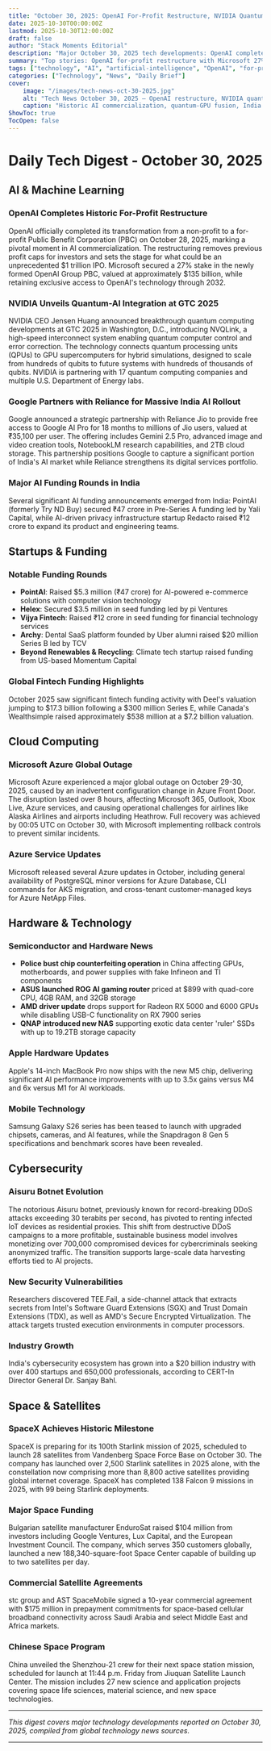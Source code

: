 ```yaml
---
title: "October 30, 2025: OpenAI For-Profit Restructure, NVIDIA Quantum-AI Fusion, Google-Reliance India Partnership, and Azure Global Outage"
date: 2025-10-30T00:00:00Z
lastmod: 2025-10-30T12:00:00Z
draft: false
author: "Stack Moments Editorial"
description: "Major October 30, 2025 tech developments: OpenAI completes historic for-profit restructuring with Microsoft securing 27% stake, paving way for $1T IPO; NVIDIA unveils NVQLink quantum-AI integration at GTC 2025; Google partners with Reliance Jio for massive free AI Pro rollout to millions in India; Microsoft Azure suffers 8-hour global outage affecting M365, Xbox, and airlines; SpaceX prepares 100th Starlink launch of 2025; EnduroSat raises $104M from Google Ventures; Aisuru botnet pivots to residential proxy business; PointAI and Redacto secure India AI funding; AMD drops RX 5000/6000 GPU support."
summary: "Top stories: OpenAI for-profit restructure with Microsoft 27% stake and IPO path; NVIDIA NVQLink quantum-GPU integration; Google-Reliance Jio free AI Pro for millions in India (₹35,100 value); Azure 8-hour global outage; SpaceX 100th Starlink mission; EnduroSat $104M raise; Aisuru botnet proxy shift; PointAI ₹47cr, Redacto ₹12cr funding; Archy $20M; TEE.Fail security flaw."
tags: ["technology", "AI", "artificial-intelligence", "OpenAI", "for-profit", "Microsoft", "IPO", "NVIDIA", "NVQLink", "quantum-computing", "GTC-2025", "Google", "Reliance", "Jio", "India", "Gemini", "Azure", "cloud-outage", "M365", "SpaceX", "Starlink", "EnduroSat", "Google-Ventures", "funding", "startups", "PointAI", "Redacto", "Archy", "Aisuru-botnet", "cybersecurity", "TEE-Fail", "AMD", "GPU", "Shenzhou-21", "daily-news"]
categories: ["Technology", "News", "Daily Brief"]
cover:
    image: "/images/tech-news-oct-30-2025.jpg"
    alt: "Tech News October 30, 2025 — OpenAI restructure, NVIDIA quantum-AI, Google-Reliance partnership, Azure outage"
    caption: "Historic AI commercialization, quantum-GPU fusion, India AI expansion, and cloud disruptions on October 30, 2025"
ShowToc: true
TocOpen: false
---
```


# Daily Tech Digest - October 30, 2025

## **AI \& Machine Learning**

### **OpenAI Completes Historic For-Profit Restructure**

OpenAI officially completed its transformation from a non-profit to a for-profit Public Benefit Corporation (PBC) on October 28, 2025, marking a pivotal moment in AI commercialization. The restructuring removes previous profit caps for investors and sets the stage for what could be an unprecedented \$1 trillion IPO. Microsoft secured a 27% stake in the newly formed OpenAI Group PBC, valued at approximately \$135 billion, while retaining exclusive access to OpenAI's technology through 2032.

### **NVIDIA Unveils Quantum-AI Integration at GTC 2025**

NVIDIA CEO Jensen Huang announced breakthrough quantum computing developments at GTC 2025 in Washington, D.C., introducing NVQLink, a high-speed interconnect system enabling quantum computer control and error correction. The technology connects quantum processing units (QPUs) to GPU supercomputers for hybrid simulations, designed to scale from hundreds of qubits to future systems with hundreds of thousands of qubits. NVIDIA is partnering with 17 quantum computing companies and multiple U.S. Department of Energy labs.

### **Google Partners with Reliance for Massive India AI Rollout**

Google announced a strategic partnership with Reliance Jio to provide free access to Google AI Pro for 18 months to millions of Jio users, valued at ₹35,100 per user. The offering includes Gemini 2.5 Pro, advanced image and video creation tools, NotebookLM research capabilities, and 2TB cloud storage. This partnership positions Google to capture a significant portion of India's AI market while Reliance strengthens its digital services portfolio.

### **Major AI Funding Rounds in India**

Several significant AI funding announcements emerged from India: PointAI (formerly Try ND Buy) secured ₹47 crore in Pre-Series A funding led by Yali Capital, while AI-driven privacy infrastructure startup Redacto raised ₹12 crore to expand its product and engineering teams.

## **Startups \& Funding**

### **Notable Funding Rounds**

- **PointAI**: Raised \$5.3 million (₹47 crore) for AI-powered e-commerce solutions with computer vision technology
- **Helex**: Secured \$3.5 million in seed funding led by pi Ventures
- **Vijya Fintech**: Raised ₹12 crore in seed funding for financial technology services
- **Archy**: Dental SaaS platform founded by Uber alumni raised \$20 million Series B led by TCV
- **Beyond Renewables \& Recycling**: Climate tech startup raised funding from US-based Momentum Capital


### **Global Fintech Funding Highlights**

October 2025 saw significant fintech funding activity with Deel's valuation jumping to \$17.3 billion following a \$300 million Series E, while Canada's Wealthsimple raised approximately \$538 million at a \$7.2 billion valuation.

## **Cloud Computing**

### **Microsoft Azure Global Outage**

Microsoft Azure experienced a major global outage on October 29-30, 2025, caused by an inadvertent configuration change in Azure Front Door. The disruption lasted over 8 hours, affecting Microsoft 365, Outlook, Xbox Live, Azure services, and causing operational challenges for airlines like Alaska Airlines and airports including Heathrow. Full recovery was achieved by 00:05 UTC on October 30, with Microsoft implementing rollback controls to prevent similar incidents.

### **Azure Service Updates**

Microsoft released several Azure updates in October, including general availability of PostgreSQL minor versions for Azure Database, CLI commands for AKS migration, and cross-tenant customer-managed keys for Azure NetApp Files.

## **Hardware \& Technology**

### **Semiconductor and Hardware News**

- **Police bust chip counterfeiting operation** in China affecting GPUs, motherboards, and power supplies with fake Infineon and TI components
- **ASUS launched ROG AI gaming router** priced at \$899 with quad-core CPU, 4GB RAM, and 32GB storage
- **AMD driver update** drops support for Radeon RX 5000 and 6000 GPUs while disabling USB-C functionality on RX 7900 series
- **QNAP introduced new NAS** supporting exotic data center 'ruler' SSDs with up to 19.2TB storage capacity


### **Apple Hardware Updates**

Apple's 14-inch MacBook Pro now ships with the new M5 chip, delivering significant AI performance improvements with up to 3.5x gains versus M4 and 6x versus M1 for AI workloads.

### **Mobile Technology**

Samsung Galaxy S26 series has been teased to launch with upgraded chipsets, cameras, and AI features, while the Snapdragon 8 Gen 5 specifications and benchmark scores have been revealed.

## **Cybersecurity**

### **Aisuru Botnet Evolution**

The notorious Aisuru botnet, previously known for record-breaking DDoS attacks exceeding 30 terabits per second, has pivoted to renting infected IoT devices as residential proxies. This shift from destructive DDoS campaigns to a more profitable, sustainable business model involves monetizing over 700,000 compromised devices for cybercriminals seeking anonymized traffic. The transition supports large-scale data harvesting efforts tied to AI projects.

### **New Security Vulnerabilities**

Researchers discovered TEE.Fail, a side-channel attack that extracts secrets from Intel's Software Guard Extensions (SGX) and Trust Domain Extensions (TDX), as well as AMD's Secure Encrypted Virtualization. The attack targets trusted execution environments in computer processors.

### **Industry Growth**

India's cybersecurity ecosystem has grown into a \$20 billion industry with over 400 startups and 650,000 professionals, according to CERT-In Director General Dr. Sanjay Bahl.

## **Space \& Satellites**

### **SpaceX Achieves Historic Milestone**

SpaceX is preparing for its 100th Starlink mission of 2025, scheduled to launch 28 satellites from Vandenberg Space Force Base on October 30. The company has launched over 2,500 Starlink satellites in 2025 alone, with the constellation now comprising more than 8,800 active satellites providing global internet coverage. SpaceX has completed 138 Falcon 9 missions in 2025, with 99 being Starlink deployments.

### **Major Space Funding**

Bulgarian satellite manufacturer EnduroSat raised \$104 million from investors including Google Ventures, Lux Capital, and the European Investment Council. The company, which serves 350 customers globally, launched a new 188,340-square-foot Space Center capable of building up to two satellites per day.

### **Commercial Satellite Agreements**

stc group and AST SpaceMobile signed a 10-year commercial agreement with \$175 million in prepayment commitments for space-based cellular broadband connectivity across Saudi Arabia and select Middle East and Africa markets.

### **Chinese Space Program**

China unveiled the Shenzhou-21 crew for their next space station mission, scheduled for launch at 11:44 p.m. Friday from Jiuquan Satellite Launch Center. The mission includes 27 new science and application projects covering space life sciences, material science, and new space technologies.

***

*This digest covers major technology developments reported on October 30, 2025, compiled from global technology news sources.*

***
